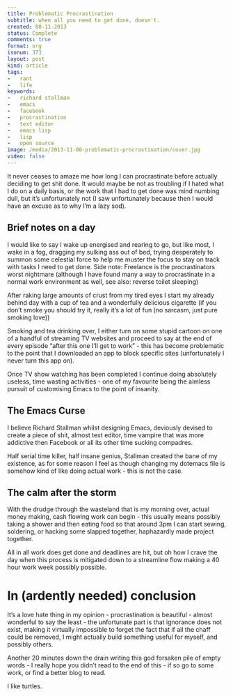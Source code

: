 ```yaml
---
title: Problematic Procrastination
subtitle: when all you need to get done, doesn't.
created: 08-11-2013
status: Complete
comments: true
format: org
isonum: 373
layout: post
kind: article
tags:
-   rant
-   life
keywords:
-   richard stallman
-   emacs
-   facebook
-   procrastination
-   text editor
-   emacs lisp
-   lisp
-   open source
image: /media/2013-11-08-problematic-procrastination/cover.jpg
video: false
---
```


<span class="dropcap">It</span> never ceases to amaze me how long I can procrastinate before
actually deciding to get shit done. It would maybe be not as troubling
if I hated what I do on a daily basis, or the work that I had to get
done was mind numbing dull, but it&rsquo;s unfortunately not (I saw
unfortunately because then I would have an excuse as to why I&rsquo;m a lazy
sod).

## Brief notes on a day

I would like to say I wake up energised and rearing to go, but like
most, I wake in a fog, dragging my sulking ass out of bed, trying
desperately to summon some celestial force to help me muster the focus
to stay on track with tasks I need to get done. Side note: Freelance
is the procrastinators worst nightmare (although I have found many a
way to procrastinate in a normal work environment as well, see also:
reverse toilet sleeping)

After raking large amounts of crust from my tired eyes I start my
already behind day with a cup of tea and a wonderfully delicious
cigarette (if you don&rsquo;t smoke you should try it, really it&rsquo;s a lot of
fun (no sarcasm, just pure smoking love))

Smoking and tea drinking over, I either turn on some stupid cartoon on
one of a handful of streaming TV websites and proceed to say at the
end of every episode &ldquo;after this one I&rsquo;ll get to work&rdquo; - this has
become problematic to the point that I downloaded an app to block
specific sites (unfortunately I never turn this app on).

Once TV show watching has been completed I continue doing absolutely
useless, time wasting activities - one of my favourite being the
aimless pursuit of customising Emacs to the point of insanity.

## The Emacs Curse

I believe Richard Stallman whilst designing Emacs, deviously devised
to create a piece of shit, almost text editor, time vampire that was
more addictive then Facebook or all its other time sucking
compadres.

Half serial time killer, half insane genius, Stallman created the bane
of my existence, as for some reason I feel as though changing my
dotemacs file is somehow kind of like doing actual work - this is not
the case.

## The calm after the storm

With the drudge through the wasteland that is my morning over, actual
money making, cash flowing work can begin - this usually means
possibly taking a shower and then eating food so that around 3pm I can
start sewing, soldering, or hacking some slapped together, haphazardly
made project together.

All in all work does get done and deadlines are hit, but oh how I
crave the day when this process is mitigated down to a streamline
flow making a 40 hour work week possibly possible.

# In (ardently needed) conclusion

It&rsquo;s a love hate thing in my opinion - procrastination is beautiful -
almost wonderful to say the least - the unfortunate part is that
ignorance does not exist, making it virtually impossible to forget the
fact that if all the chaff could be removed, I might actually build
something useful for myself, and possibly others.

Another 20 minutes down the drain writing this god forsaken pile of
empty words - I really hope you didn&rsquo;t read to the end of this - if so
go to some work, or find a better blog to read.

I like turtles.
